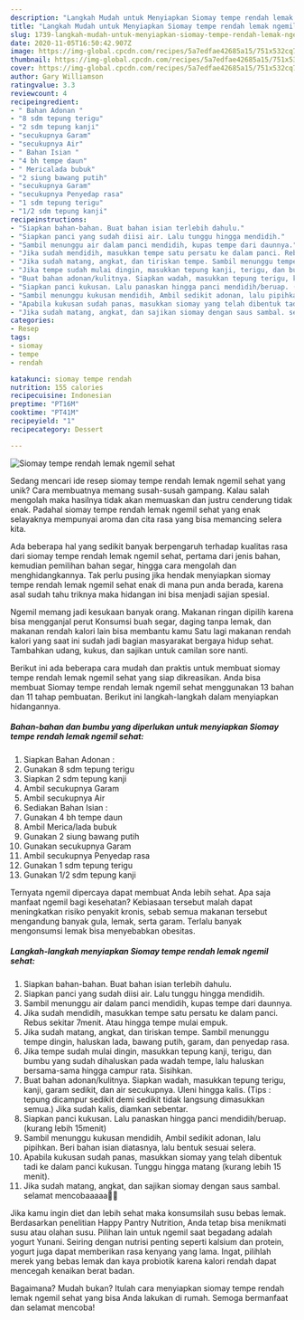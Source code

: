 ```yaml
---
description: "Langkah Mudah untuk Menyiapkan Siomay tempe rendah lemak ngemil sehat, Bisa Manjain Lidah"
title: "Langkah Mudah untuk Menyiapkan Siomay tempe rendah lemak ngemil sehat, Bisa Manjain Lidah"
slug: 1739-langkah-mudah-untuk-menyiapkan-siomay-tempe-rendah-lemak-ngemil-sehat-bisa-manjain-lidah
date: 2020-11-05T16:50:42.907Z
image: https://img-global.cpcdn.com/recipes/5a7edfae42685a15/751x532cq70/siomay-tempe-rendah-lemak-ngemil-sehat-foto-resep-utama.jpg
thumbnail: https://img-global.cpcdn.com/recipes/5a7edfae42685a15/751x532cq70/siomay-tempe-rendah-lemak-ngemil-sehat-foto-resep-utama.jpg
cover: https://img-global.cpcdn.com/recipes/5a7edfae42685a15/751x532cq70/siomay-tempe-rendah-lemak-ngemil-sehat-foto-resep-utama.jpg
author: Gary Williamson
ratingvalue: 3.3
reviewcount: 4
recipeingredient:
- " Bahan Adonan "
- "8 sdm tepung terigu"
- "2 sdm tepung kanji"
- "secukupnya Garam"
- "secukupnya Air"
- " Bahan Isian "
- "4 bh tempe daun"
- " Mericalada bubuk"
- "2 siung bawang putih"
- "secukupnya Garam"
- "secukupnya Penyedap rasa"
- "1 sdm tepung terigu"
- "1/2 sdm tepung kanji"
recipeinstructions:
- "Siapkan bahan-bahan. Buat bahan isian terlebih dahulu."
- "Siapkan panci yang sudah diisi air. Lalu tunggu hingga mendidih."
- "Sambil menunggu air dalam panci mendidih, kupas tempe dari daunnya."
- "Jika sudah mendidih, masukkan tempe satu persatu ke dalam panci. Rebus sekitar 7menit. Atau hingga tempe mulai empuk."
- "Jika sudah matang, angkat, dan tiriskan tempe. Sambil menunggu tempe dingin, haluskan lada, bawang putih, garam, dan penyedap rasa."
- "Jika tempe sudah mulai dingin, masukkan tepung kanji, terigu, dan bumbu yang sudah dihaluskan pada wadah tempe, lalu haluskan bersama-sama hingga campur rata. Sisihkan."
- "Buat bahan adonan/kulitnya. Siapkan wadah, masukkan tepung terigu, kanji, garam sedikit, dan air secukupnya. Uleni hingga kalis. (Tips : tepung dicampur sedikit demi sedikit tidak langsung dimasukkan semua.) Jika sudah kalis, diamkan sebentar."
- "Siapkan panci kukusan. Lalu panaskan hingga panci mendidih/beruap. (kurang lebih 15menit)"
- "Sambil menunggu kukusan mendidih, Ambil sedikit adonan, lalu pipihkan. Beri bahan isian diatasnya, lalu bentuk sesuai selera."
- "Apabila kukusan sudah panas, masukkan siomay yang telah dibentuk tadi ke dalam panci kukusan. Tunggu hingga matang (kurang lebih 15 menit)."
- "Jika sudah matang, angkat, dan sajikan siomay dengan saus sambal. selamat mencobaaaaa🙏💕"
categories:
- Resep
tags:
- siomay
- tempe
- rendah

katakunci: siomay tempe rendah 
nutrition: 155 calories
recipecuisine: Indonesian
preptime: "PT16M"
cooktime: "PT41M"
recipeyield: "1"
recipecategory: Dessert

---
```



![Siomay tempe rendah lemak ngemil sehat](https://img-global.cpcdn.com/recipes/5a7edfae42685a15/751x532cq70/siomay-tempe-rendah-lemak-ngemil-sehat-foto-resep-utama.jpg)

Sedang mencari ide resep siomay tempe rendah lemak ngemil sehat yang unik? Cara membuatnya memang susah-susah gampang. Kalau salah mengolah maka hasilnya tidak akan memuaskan dan justru cenderung tidak enak. Padahal siomay tempe rendah lemak ngemil sehat yang enak selayaknya mempunyai aroma dan cita rasa yang bisa memancing selera kita.

Ada beberapa hal yang sedikit banyak berpengaruh terhadap kualitas rasa dari siomay tempe rendah lemak ngemil sehat, pertama dari jenis bahan, kemudian pemilihan bahan segar, hingga cara mengolah dan menghidangkannya. Tak perlu pusing jika hendak menyiapkan siomay tempe rendah lemak ngemil sehat enak di mana pun anda berada, karena asal sudah tahu triknya maka hidangan ini bisa menjadi sajian spesial.

Ngemil memang jadi kesukaan banyak orang. Makanan ringan dipilih karena bisa mengganjal perut Konsumsi buah segar, daging tanpa lemak, dan makanan rendah kalori lain bisa membantu kamu Satu lagi makanan rendah kalori yang saat ini sudah jadi bagian masyarakat bergaya hidup sehat. Tambahkan udang, kukus, dan sajikan untuk camilan sore nanti.


Berikut ini ada beberapa cara mudah dan praktis untuk membuat siomay tempe rendah lemak ngemil sehat yang siap dikreasikan. Anda bisa membuat Siomay tempe rendah lemak ngemil sehat menggunakan 13 bahan dan 11 tahap pembuatan. Berikut ini langkah-langkah dalam menyiapkan hidangannya.

<!--inarticleads1-->

##### Bahan-bahan dan bumbu yang diperlukan untuk menyiapkan Siomay tempe rendah lemak ngemil sehat:

1. Siapkan  Bahan Adonan :
1. Gunakan 8 sdm tepung terigu
1. Siapkan 2 sdm tepung kanji
1. Ambil secukupnya Garam
1. Ambil secukupnya Air
1. Sediakan  Bahan Isian :
1. Gunakan 4 bh tempe daun
1. Ambil  Merica/lada bubuk
1. Gunakan 2 siung bawang putih
1. Gunakan secukupnya Garam
1. Ambil secukupnya Penyedap rasa
1. Gunakan 1 sdm tepung terigu
1. Gunakan 1/2 sdm tepung kanji


Ternyata ngemil dipercaya dapat membuat Anda lebih sehat. Apa saja manfaat ngemil bagi kesehatan? Kebiasaan tersebut malah dapat meningkatkan risiko penyakit kronis, sebab semua makanan tersebut mengandung banyak gula, lemak, serta garam. Terlalu banyak mengonsumsi lemak bisa menyebabkan obesitas. 

<!--inarticleads2-->

##### Langkah-langkah menyiapkan Siomay tempe rendah lemak ngemil sehat:

1. Siapkan bahan-bahan. Buat bahan isian terlebih dahulu.
1. Siapkan panci yang sudah diisi air. Lalu tunggu hingga mendidih.
1. Sambil menunggu air dalam panci mendidih, kupas tempe dari daunnya.
1. Jika sudah mendidih, masukkan tempe satu persatu ke dalam panci. Rebus sekitar 7menit. Atau hingga tempe mulai empuk.
1. Jika sudah matang, angkat, dan tiriskan tempe. Sambil menunggu tempe dingin, haluskan lada, bawang putih, garam, dan penyedap rasa.
1. Jika tempe sudah mulai dingin, masukkan tepung kanji, terigu, dan bumbu yang sudah dihaluskan pada wadah tempe, lalu haluskan bersama-sama hingga campur rata. Sisihkan.
1. Buat bahan adonan/kulitnya. Siapkan wadah, masukkan tepung terigu, kanji, garam sedikit, dan air secukupnya. Uleni hingga kalis. (Tips : tepung dicampur sedikit demi sedikit tidak langsung dimasukkan semua.) Jika sudah kalis, diamkan sebentar.
1. Siapkan panci kukusan. Lalu panaskan hingga panci mendidih/beruap. (kurang lebih 15menit)
1. Sambil menunggu kukusan mendidih, Ambil sedikit adonan, lalu pipihkan. Beri bahan isian diatasnya, lalu bentuk sesuai selera.
1. Apabila kukusan sudah panas, masukkan siomay yang telah dibentuk tadi ke dalam panci kukusan. Tunggu hingga matang (kurang lebih 15 menit).
1. Jika sudah matang, angkat, dan sajikan siomay dengan saus sambal. selamat mencobaaaaa🙏💕


Jika kamu ingin diet dan lebih sehat maka konsumsilah susu bebas lemak. Berdasarkan penelitian Happy Pantry Nutrition, Anda tetap bisa menikmati susu atau olahan susu. Pilihan lain untuk ngemil saat begadang adalah yogurt Yunani. Seiring dengan nutrisi penting seperti kalsium dan protein, yogurt juga dapat memberikan rasa kenyang yang lama. Ingat, pilihlah merek yang bebas lemak dan kaya probiotik karena kalori rendah dapat mencegah kenaikan berat badan. 

Bagaimana? Mudah bukan? Itulah cara menyiapkan siomay tempe rendah lemak ngemil sehat yang bisa Anda lakukan di rumah. Semoga bermanfaat dan selamat mencoba!
